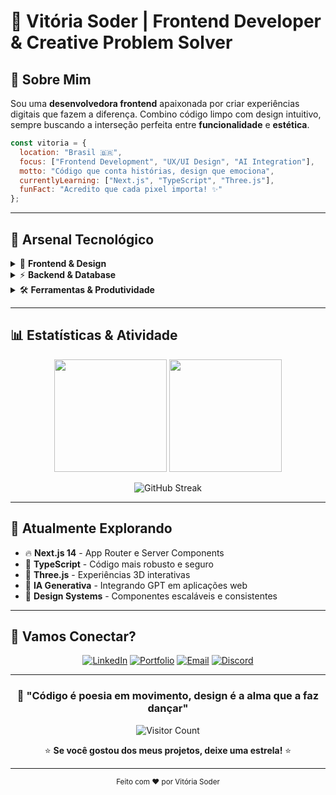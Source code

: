 # 🌟 Vitória Soder | Frontend Developer & Creative Problem Solver


## 🎯 Sobre Mim

Sou uma **desenvolvedora frontend** apaixonada por criar experiências digitais que fazem a diferença. Combino código limpo com design intuitivo, sempre buscando a interseção perfeita entre **funcionalidade** e **estética**.

```javascript
const vitoria = {
  location: "Brasil 🇧🇷",
  focus: ["Frontend Development", "UX/UI Design", "AI Integration"],
  motto: "Código que conta histórias, design que emociona",
  currentlyLearning: ["Next.js", "TypeScript", "Three.js"],
  funFact: "Acredito que cada pixel importa! ✨"
};
```

---

## 🚀 Arsenal Tecnológico

<details>
<summary>🎨 <strong>Frontend & Design</strong></summary>
<br>

![JavaScript](https://img.shields.io/badge/JavaScript-F7DF1E?style=for-the-badge&logo=javascript&logoColor=black)
![React](https://img.shields.io/badge/React-20232A?style=for-the-badge&logo=react&logoColor=61DAFB)
![HTML5](https://img.shields.io/badge/HTML5-E34F26?style=for-the-badge&logo=html5&logoColor=white)
![CSS3](https://img.shields.io/badge/CSS3-1572B6?style=for-the-badge&logo=css3&logoColor=white)
![TailwindCSS](https://img.shields.io/badge/Tailwind_CSS-38B2AC?style=for-the-badge&logo=tailwind-css&logoColor=white)
![Material-UI](https://img.shields.io/badge/Material--UI-0081CB?style=for-the-badge&logo=material-ui&logoColor=white)

</details>

<details>
<summary>⚡ <strong>Backend & Database</strong></summary>
<br>

![Python](https://img.shields.io/badge/Python-3776AB?style=for-the-badge&logo=python&logoColor=white)
![PostgreSQL](https://img.shields.io/badge/PostgreSQL-316192?style=for-the-badge&logo=postgresql&logoColor=white)

</details>

<details>
<summary>🛠️ <strong>Ferramentas & Produtividade</strong></summary>
<br>

![Git](https://img.shields.io/badge/Git-F05032?style=for-the-badge&logo=git&logoColor=white)
![Postman](https://img.shields.io/badge/Postman-FF6C37?style=for-the-badge&logo=postman&logoColor=white)
![VS Code](https://img.shields.io/badge/VS_Code-007ACC?style=for-the-badge&logo=visual-studio-code&logoColor=white)
![Figma](https://img.shields.io/badge/Figma-F24E1E?style=for-the-badge&logo=figma&logoColor=white)

</details>

---

## 📊 Estatísticas & Atividade

<div align="center">
  
  <img height="180em" src="https://github-readme-stats.vercel.app/api?username=VitoriaSoder&show_icons=true&theme=radical&include_all_commits=true&count_private=true"/>
  <img height="180em" src="https://github-readme-stats.vercel.app/api/top-langs/?username=VitoriaSoder&layout=compact&langs_count=8&theme=radical"/>
  
</div>

<div align="center">
  
  ![GitHub Streak](https://github-readme-streak-stats.herokuapp.com/?user=VitoriaSoder&theme=radical)
  
</div>

---

## 🌱 Atualmente Explorando

- 🔥 **Next.js 14** - App Router e Server Components
- 🎯 **TypeScript** - Código mais robusto e seguro
- 🎪 **Three.js** - Experiências 3D interativas
- 🤖 **IA Generativa** - Integrando GPT em aplicações web
- 🎨 **Design Systems** - Componentes escaláveis e consistentes

---

## 🤝 Vamos Conectar?

<div align="center">

[![LinkedIn](https://img.shields.io/badge/LinkedIn-0077B5?style=for-the-badge&logo=linkedin&logoColor=white)](https://www.linkedin.com/in/vitoriasoder)
[![Portfolio](https://img.shields.io/badge/Portfolio-000000?style=for-the-badge&logo=About.me&logoColor=white)](https://seu-portfolio.com)
[![Email](https://img.shields.io/badge/Email-D14836?style=for-the-badge&logo=gmail&logoColor=white)](mailto:seu-email@gmail.com)
[![Discord](https://img.shields.io/badge/Discord-5865F2?style=for-the-badge&logo=discord&logoColor=white)](https://discord.gg/seu-usuario)

</div>

---

<div align="center">
  
  ### 💫 "Código é poesia em movimento, design é a alma que a faz dançar"
  
  ![Visitor Count](https://komarev.com/ghpvc/?username=VitoriaSoder&color=blueviolet&style=for-the-badge)
  
  ⭐ **Se você gostou dos meus projetos, deixe uma estrela!** ⭐
  
</div>

---

<div align="center">
  <sub>Feito com ❤️ por Vitória Soder</sub>
</div>
